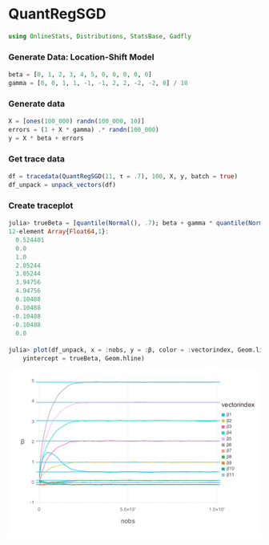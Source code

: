 
# QuantRegSGD


````julia
using OnlineStats, Distributions, StatsBase, Gadfly
````





### Generate Data: Location-Shift Model
````julia
beta = [0, 1, 2, 3, 4, 5, 0, 0, 0, 0, 0]
gamma = [0, 0, 1, 1, -1, -1, 2, 2, -2, -2, 0] / 10
````





### Generate data
````julia
X = [ones(100_000) randn(100_000, 10)]
errors = (1 + X * gamma) .* randn(100_000)
y = X * beta + errors
````





### Get trace data
````julia
df = tracedata(QuantRegSGD(11, τ = .7), 100, X, y, batch = true)
df_unpack = unpack_vectors(df)
````





### Create traceplot
````julia
julia> trueBeta = [quantile(Normal(), .7); beta + gamma * quantile(Normal(), .7)]
12-element Array{Float64,1}:
  0.524401
  0.0     
  1.0     
  2.05244 
  3.05244 
  3.94756 
  4.94756 
  0.10488 
  0.10488 
 -0.10488 
 -0.10488 
  0.0     

julia> plot(df_unpack, x = :nobs, y = :β, color = :vectorindex, Geom.line,
    yintercept = trueBeta, Geom.hline)

````


![](figures/QuantRegSGD_5_1.png)



